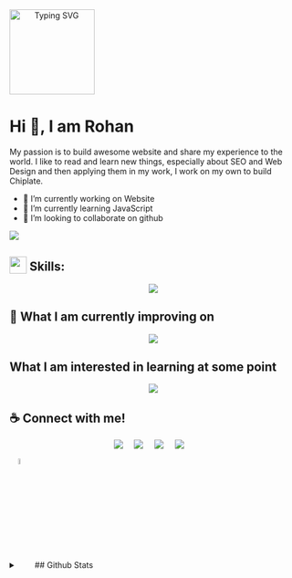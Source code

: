 
<a href="https://rohansfolio.web.app/" align="center">
<img  data-original-height="711" data-original-width="1920" height="149" 
  src="https://readme-typing-svg.demolab.com?font=Rowdies&size=30&duration=8000&pause=50&color=C70039&width=435&lines=Code+to+Create%2C;Build+to+inspire."
  alt="Typing SVG" />
</a>



<!-- 

<p align="center">
  <img border="0" data-original-height="711" data-original-width="1920" height="149" src="https://blogger.googleusercontent.com/img/b/R29vZ2xl/AVvXsEjWjzl2pZfucZiUBtp4C4wp8_U7sjayEVM12ZC4QMnpxk9MzeyUBKpeJSD4jYmK4mSlXThniNLZn7qky82fe-D_OiXi_PFqs6dj2MUmWgGVd6nSH7s7eYVuq9Ot-iNmGzJQZmaiksyHKVzipjQSpUSkfK2T76K0We4N6rP5p_u0pUbCkkQvv1FhBlSsySjV/w400-h149/ezgif.com-animated-gif-maker.gif" width="400" />
</p>

-->

# Hi 👋, I am Rohan
My passion is to build awesome website and share my experience to the world. I like to read and learn new things, especially about SEO and Web Design and then applying them in my work, I work on my own to build Chiplate.

- 🔭 I’m currently working on Website 
- 🌱 I’m currently learning JavaScript 
- 👯 I’m looking to collaborate on github 

![](https://komarev.com/ghpvc/?username=roan26ir&abbreviated=true)

## <img src = "https://media2.giphy.com/media/QssGEmpkyEOhBCb7e1/giphy.gif?cid=ecf05e47a0n3gi1bfqntqmob8g9aid1oyj2wr3ds3mg700bl&rid=giphy.gif" width=30px valign="bottom"> Skills: 

<p align="center">
  <a href="https://rohansfolio.web.app/">
    <img src="https://skillicons.dev/icons?i=html,css,tailwind,js,npm,firebase,mongodb,express,react,nodejs,git,github,vscode,vercel,vite" />
  </a>
</p>


## 📖  What I am currently improving on

<p align="center">
  <a href="https://rohansfolio.web.app/">
    <img src="https://skillicons.dev/icons?i=mongodb,express,nodejs" />
  </a>
</p>

## What I am interested in learning at some point

<p align="center">
  <a href="https://rohansfolio.web.app/">
    <img src="https://skillicons.dev/icons?i=nextjs" />
  </a>
</p>


<!-- https://github.com/tandpfun/skill-icons -->





## ☕ Connect with me!
<p align="center">
  <a href="mailto:rohan26ir@gmail.com?subject=Olá%20Bruno%20Tacca"><img src="https://img.shields.io/badge/gmail-%23D14836.svg?&style=for-the-badge&logo=gmail&logoColor=white" /></a>&nbsp;&nbsp;&nbsp;&nbsp;
  <a href="https://www.facebook.com/rohan26ir/"><img src="https://img.shields.io/badge/facebook-%233B5998.svg?&style=for-the-badge&logo=facebook&logoColor=white" /></a>&nbsp;&nbsp;&nbsp;&nbsp;
  <a href="https://www.facebook.com/rohan26ir/"><img src="https://img.shields.io/badge/instagram-%23dc2743.svg?&style=for-the-badge&logo=instagram&logoColor=white" /></a>&nbsp;&nbsp;&nbsp;&nbsp;
  <a href="https://www.linkedin.com/in/rohan26ir/"><img src="https://img.shields.io/badge/linkedin-%230077B5.svg?&style=for-the-badge&logo=linkedin&logoColor=white" /></a>&nbsp;&nbsp;&nbsp;&nbsp;


  <details>
  <summary><img src="https://media1.giphy.com/media/v1.Y2lkPTc5MGI3NjExYzFhYzJkMmQ2MWQ3ZGY3MDhjZTE3MDI2Mzk3NzE1OWQyZTRlMmYwMCZjdD1z/iY8CRBdQXODJSCERIr/giphy.gif" width=5% valign="bottom"> ## Github Stats </summary>
  
  <a href="#">![Github stats](https://github-readme-stats.vercel.app/api?username=rohan26ir&theme=blueberry&count_private=true&hide_border=true&line_height=20)</a>
  <a href="#">![Top Langs](https://github-readme-stats.vercel.app/api/top-langs/?username=rohan26ir&layout=compact&theme=blueberry&count_private=true&hide_border=true)</a>
</details>



